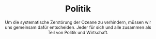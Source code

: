 ---
title: Politik
subtitle: >-
    Um die systematische Zerstörung der Ozeane zu verhindern, müssen wir uns gemeinsam dafür entscheiden.
    Jeder für sich und alle zusammen als Teil von Politik und Wirtschaft.
image: https://res.cloudinary.com/deepwave-org/image/upload/v1747245477/deepwave.org/Parallaxe_Politik.jpg
overlay: rgba(25,21,18,0.6)
order: 2
---